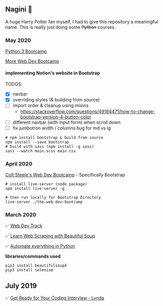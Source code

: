 ## Nagini :snake:

A huge Harry Potter fan myself, I had to give this repository a meaningful name. This is really just doing some ~~Python~~ courses.

### May 2020
[Python 3 Bootcamp](https://www.udemy.com/course/the-modern-python3-bootcamp)

[More Web Dev Bootcamp](https://www.udemy.com/course/the-web-developer-bootcamp/)

#### implementing Notion's website in Bootstrap

TODOS:
- [x] navbar
- [x] overriding styles (& building from source)
- [ ] import order & cleanup using mixins
  - https://stackoverflow.com/questions/49184471/how-to-change-bootstrap-version-4-button-color
- [ ] different navbar (with input form) when scroll down
- [ ] fix jumbotron width / columns bug for md vs lg

```
# npm install bootstrap & build from source
npm install --save bootstrap
# build with sass (npm install -g sass)
sass --watch main.scss main.css
```

### April 2020
[Colt Steele's Web Dev Bootcamp](https://www.udemy.com/course/the-web-developer-bootcamp/) - Specifically Bootstrap
```
# install live-server (node package)
npm install live-server -g

# then run locally for Bootstrap Directory
live-server ./the-web-dev-bootcamp
```

### March 2020
:white_check_mark: [Web Dev Track](https://www.codecademy.com/learn/paths/web-development)

:white_check_mark: [Learn Web Scraping with Beautiful Soup](https://www.codecademy.com/learn/learn-web-scraping)

:white_check_mark: [Automate everything in Python](https://www.linkedin.com/learning/using-python-for-automation/)

**libraries/commands used**
```shell
pip3 install beautifulsoup4
pip3 install selenium
```

## July 2019
:white_check_mark: [Get Ready for Your Coding Interview - Lynda](https://www.lynda.com/Software-Development-tutorials/Get-Ready-Your-Coding-Interview/)
